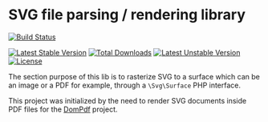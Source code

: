 # SVG file parsing / rendering library

[![Build Status](https://github.com/phenx/php-svg-lib/workflows/test/badge.svg)](https://github.com/phenx/php-svg-lib/actions)

[![Latest Stable Version](https://poser.pugx.org/phenx/php-svg-lib/v/stable)](https://packagist.org/packages/phenx/php-svg-lib)
[![Total Downloads](https://poser.pugx.org/phenx/php-svg-lib/downloads)](https://packagist.org/packages/phenx/php-svg-lib)
[![Latest Unstable Version](https://poser.pugx.org/phenx/php-svg-lib/v/unstable)](https://packagist.org/packages/phenx/php-svg-lib)
[![License](https://poser.pugx.org/phenx/php-svg-lib/license)](https://packagist.org/packages/phenx/php-svg-lib)

The section purpose of this lib is to rasterize SVG to a surface which can be an image or a PDF for example, through a `\Svg\Surface` PHP interface.

This project was initialized by the need to render SVG documents inside PDF files for the [DomPdf](http://dompdf.github.io) project.
